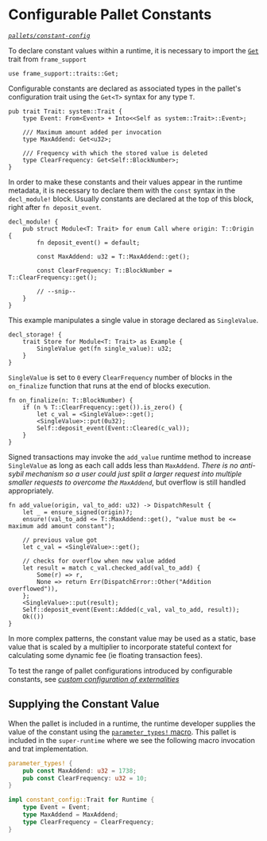 # Configurable Pallet Constants

_[`pallets/constant-config`](https://github.com/substrate-developer-hub/recipes/tree/master/pallets/constant-config)_

To declare constant values within a runtime, it is necessary to import the
[`Get`](https://substrate.dev/rustdocs/v2.0.0-rc2/frame_support/traits/trait.Get.html) trait from `frame_support`

```rust, ignore
use frame_support::traits::Get;
```

Configurable constants are declared as associated types in the pallet's configuration trait using
the `Get<T>` syntax for any type `T`.

```rust, ignore
pub trait Trait: system::Trait {
	type Event: From<Event> + Into<<Self as system::Trait>::Event>;

	/// Maximum amount added per invocation
	type MaxAddend: Get<u32>;

	/// Frequency with which the stored value is deleted
	type ClearFrequency: Get<Self::BlockNumber>;
}
```

In order to make these constants and their values appear in the runtime metadata, it is necessary to
declare them with the `const` syntax in the `decl_module!` block. Usually constants are declared at
the top of this block, right after `fn deposit_event`.

```rust, ignore
decl_module! {
	pub struct Module<T: Trait> for enum Call where origin: T::Origin {
		fn deposit_event() = default;

		const MaxAddend: u32 = T::MaxAddend::get();

		const ClearFrequency: T::BlockNumber = T::ClearFrequency::get();

		// --snip--
	}
}
```

This example manipulates a single value in storage declared as `SingleValue`.

```rust, ignore
decl_storage! {
	trait Store for Module<T: Trait> as Example {
		SingleValue get(fn single_value): u32;
	}
}
```

`SingleValue` is set to `0` every `ClearFrequency` number of blocks in the `on_finalize` function
that runs at the end of blocks execution.

```rust, ignore
fn on_finalize(n: T::BlockNumber) {
	if (n % T::ClearFrequency::get()).is_zero() {
		let c_val = <SingleValue>::get();
		<SingleValue>::put(0u32);
		Self::deposit_event(Event::Cleared(c_val));
	}
}
```

Signed transactions may invoke the `add_value` runtime method to increase `SingleValue` as long as
each call adds less than `MaxAddend`. _There is no anti-sybil mechanism so a user could just split a
larger request into multiple smaller requests to overcome the `MaxAddend`_, but overflow is still
handled appropriately.

```rust, ignore
fn add_value(origin, val_to_add: u32) -> DispatchResult {
	let _ = ensure_signed(origin)?;
	ensure!(val_to_add <= T::MaxAddend::get(), "value must be <= maximum add amount constant");

	// previous value got
	let c_val = <SingleValue>::get();

	// checks for overflow when new value added
	let result = match c_val.checked_add(val_to_add) {
		Some(r) => r,
		None => return Err(DispatchError::Other("Addition overflowed")),
	};
	<SingleValue>::put(result);
	Self::deposit_event(Event::Added(c_val, val_to_add, result));
	Ok(())
}
```

In more complex patterns, the constant value may be used as a static, base value that is scaled by a
multiplier to incorporate stateful context for calculating some dynamic fee (ie floating transaction
fees).

To test the range of pallet configurations introduced by configurable constants, see
_[custom configuration of externalities](./testing/externalities.md)_

## Supplying the Constant Value

When the pallet is included in a runtime, the runtime developer supplies the value of the constant
using the
[`parameter_types!` macro](https://substrate.dev/rustdocs/v2.0.0-rc2/frame_support/macro.parameter_types.html). This
pallet is included in the `super-runtime` where we see the following macro invocation and trat
implementation.

```rust
parameter_types! {
	pub const MaxAddend: u32 = 1738;
	pub const ClearFrequency: u32 = 10;
}

impl constant_config::Trait for Runtime {
	type Event = Event;
	type MaxAddend = MaxAddend;
	type ClearFrequency = ClearFrequency;
}
```
